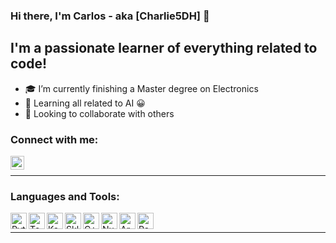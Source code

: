 ### Hi there, I'm Carlos - aka [Charlie5DH] 👋

## I'm a passionate learner of everything related to code!
- :mortar_board: I’m currently finishing a Master degree on Electronics
- 🌱 Learning all related to AI :grinning:  
- 👯 Looking to collaborate with others

### Connect with me:

[<img align="left" alt="Charlie5DH | LinkedIn" width="22px" src="https://cdn.jsdelivr.net/npm/simple-icons@v3/icons/linkedin.svg" />][linkedin]

<br />

---

### Languages and Tools:

[<img align="left" alt="Python" width="26px" src="https://www.python.org/static/opengraph-icon-200x200.png" />][Python]
[<img align="left" alt="Tensorflow" width="26px" src="https://miro.medium.com/proxy/1*pJm1NTQ-DCJvsLvo03idZQ.png" />][Tensorflow]
[<img align="left" alt="Keras" width="26px" src="https://upload.wikimedia.org/wikipedia/commons/thumb/a/ae/Keras_logo.svg/1200px-Keras_logo.svg.png" />][Keras]
[<img align="left" alt="Sklear" width="26px" src="https://upload.wikimedia.org/wikipedia/commons/thumb/0/05/Scikit_learn_logo_small.svg/1200px-Scikit_learn_logo_small.svg.png" />][Sklearn]
[<img align="left" alt="C++" width="26px" src="https://upload.wikimedia.org/wikipedia/commons/thumb/1/18/ISO_C%2B%2B_Logo.svg/1200px-ISO_C%2B%2B_Logo.svg.png" />][C++]
[<img align="left" alt="Numpy" width="26px" src="https://user-images.githubusercontent.com/98330/63813335-20cd4b80-c8e2-11e9-9c04-e4dbf7285aa1.png" />][Numpy]
[<img align="left" alt="Arduino" width="26px" src="https://seeklogo.com/images/A/arduino-logo-BC7CBC1DAA-seeklogo.com.png" />][Arduino]
[<img align="left" alt="Raspberry" width="26px" src="https://www.raspberrypi.org/app/uploads/2011/10/buckyball_logo_detailscropped.jpg" />][Raspberry]

<br>

---
[Python]: https://www.python.org/
[Tensorflow]: https://www.tensorflow.org/
[Keras]: https://keras.io/
[Sklearn]: https://scikit-learn.org/stable/
[instagram]: https://instagram.com/
[linkedin]: linkedin.com/in/carlos-r-morales-b3484b159
[C++]: https://en.wikipedia.org/wiki/C_(programming_language)
[Numpy]: https://numpy.org/
[Arduino]: https://www.arduino.cc/
[Raspberry]: https://www.raspberrypi.org/
